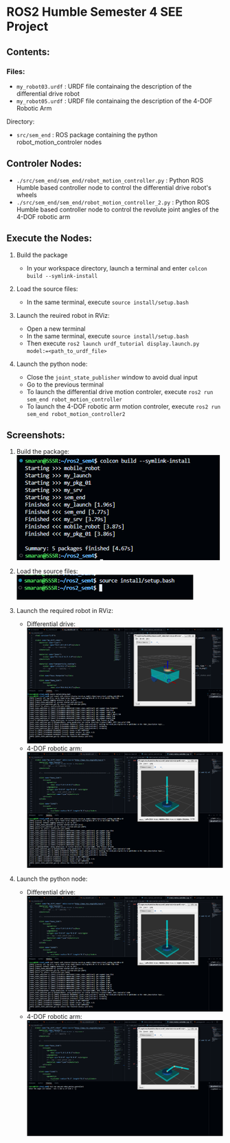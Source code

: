 # ROS2 Humble Semester 4 SEE Project

## Contents:

### Files:
- `my_robot03.urdf` : URDF file containaing the description of the differential drive robot
- `my_robot05.urdf` : URDF file containaing the description of the 4-DOF Robotic Arm

Directory:
- `src/sem_end` : ROS package containing the python robot_motion_controler nodes  


## Controler Nodes:
- `./src/sem_end/sem_end/robot_motion_controller.py` : Python ROS Humble based controller node to control the differential drive robot's wheels
- `./src/sem_end/sem_end/robot_motion_controller_2.py` : Python ROS Humble based controller node to control the revolute joint angles of the 4-DOF robotic arm

## Execute the Nodes:

1. Build the package 
    - In your workspace directory, launch a terminal and enter `colcon build --symlink-install`

2. Load the source files:
    - In the same terminal, execute `source install/setup.bash`

3. Launch the reuired robot in RViz:
    - Open a new terminal
    - In the same terminal, execute `source install/setup.bash`
    - Then execute `ros2 launch urdf_tutorial display.launch.py model:=<path_to_urdf_file>`

4. Launch the python node:
    - Close the `joint_state_publisher` window to avoid dual input
    - Go to the previous terminal
    - To launch the differential drive motion controler, execute `ros2 run sem_end robot_motion_controller`
    - To launch the 4-DOF robotic arm motion controler, execute `ros2 run sem_end robot_motion_controller2`

## Screenshots:

1. Build the package:  
    ![alt text](images/image.png)

2. Load the source files:  
    ![alt text](images/image2.png)

3. Launch the required robot in RViz:
    - Differential drive:   
        ![alt text](images/image3.png)
    - 4-DOF robotic arm:
        ![alt text](images/image5.png)

4. Launch the python node:
    - Differential drive:   
        ![alt text](images/image5.png)
    - 4-DOF robotic arm:
        ![alt text](images/image6.png)
